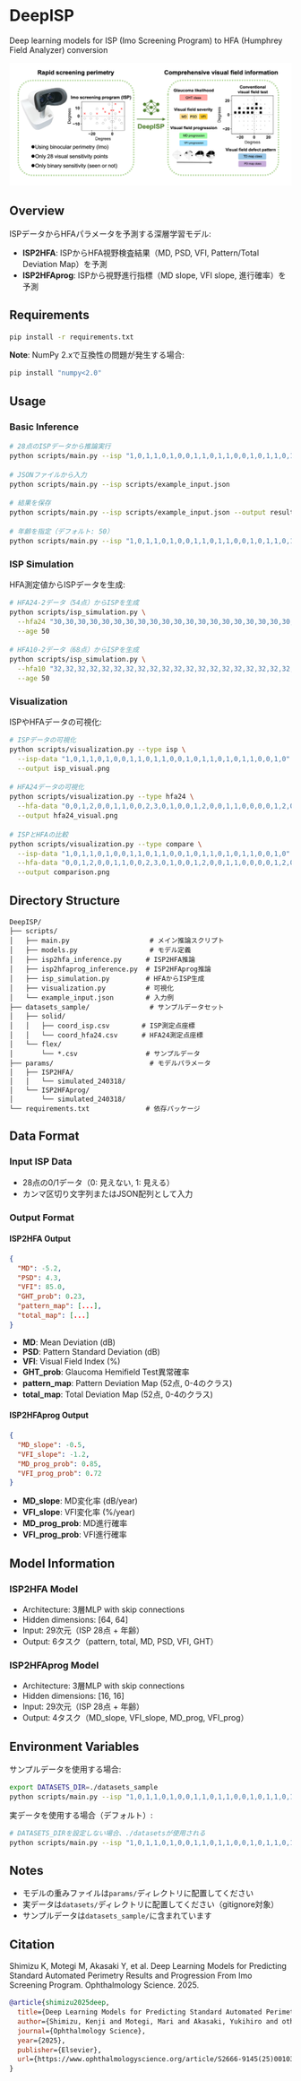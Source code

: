 # DeepISP

Deep learning models for ISP (Imo Screening Program) to HFA (Humphrey Field Analyzer) conversion

![DeepISP Overview](images/DeepISP.png)

## Overview

ISPデータからHFAパラメータを予測する深層学習モデル:
- **ISP2HFA**: ISPからHFA視野検査結果（MD, PSD, VFI, Pattern/Total Deviation Map）を予測
- **ISP2HFAprog**: ISPから視野進行指標（MD slope, VFI slope, 進行確率）を予測

## Requirements

```bash
pip install -r requirements.txt
```

**Note**: NumPy 2.xで互換性の問題が発生する場合:
```bash
pip install "numpy<2.0"
```

## Usage

### Basic Inference

```bash
# 28点のISPデータから推論実行
python scripts/main.py --isp "1,0,1,1,0,1,0,0,1,1,0,1,1,0,0,1,0,1,1,0,1,0,1,1,0,0,1,0"

# JSONファイルから入力
python scripts/main.py --isp scripts/example_input.json

# 結果を保存
python scripts/main.py --isp scripts/example_input.json --output results.json

# 年齢を指定（デフォルト: 50）
python scripts/main.py --isp "1,0,1,1,0,1,0,0,1,1,0,1,1,0,0,1,0,1,1,0,1,0,1,1,0,0,1,0" --age 65
```

### ISP Simulation

HFA測定値からISPデータを生成:

```bash
# HFA24-2データ（54点）からISPを生成
python scripts/isp_simulation.py \
  --hfa24 "30,30,30,30,30,30,30,30,30,30,30,30,30,30,30,30,30,30,30,30,30,30,30,30,30,30,30,30,30,30,30,30,30,30,30,30,30,30,30,30,30,30,30,30,30,30,30,30,30,30,30,30,30,30" \
  --age 50

# HFA10-2データ（68点）からISPを生成
python scripts/isp_simulation.py \
  --hfa10 "32,32,32,32,32,32,32,32,32,32,32,32,32,32,32,32,32,32,32,32,32,32,32,32,32,32,32,32,32,32,32,32,32,32,32,32,32,32,32,32,32,32,32,32,32,32,32,32,32,32,32,32,32,32,32,32,32,32,32,32,32,32,32,32,32,32,32,32" \
  --age 50
```

### Visualization

ISPやHFAデータの可視化:

```bash
# ISPデータの可視化
python scripts/visualization.py --type isp \
  --isp-data "1,0,1,1,0,1,0,0,1,1,0,1,1,0,0,1,0,1,1,0,1,0,1,1,0,0,1,0" \
  --output isp_visual.png

# HFA24データの可視化
python scripts/visualization.py --type hfa24 \
  --hfa-data "0,0,1,2,0,0,1,1,0,0,2,3,0,1,0,0,1,2,0,0,1,1,0,0,0,0,1,2,0,0,1,1,0,0,2,3,0,1,0,0,1,2,0,0,1,1,0,0,0,1,2,0" \
  --output hfa24_visual.png

# ISPとHFAの比較
python scripts/visualization.py --type compare \
  --isp-data "1,0,1,1,0,1,0,0,1,1,0,1,1,0,0,1,0,1,1,0,1,0,1,1,0,0,1,0" \
  --hfa-data "0,0,1,2,0,0,1,1,0,0,2,3,0,1,0,0,1,2,0,0,1,1,0,0,0,0,1,2,0,0,1,1,0,0,2,3,0,1,0,0,1,2,0,0,1,1,0,0,0,1,2,0" \
  --output comparison.png
```

## Directory Structure

```
DeepISP/
├── scripts/
│   ├── main.py                    # メイン推論スクリプト
│   ├── models.py                  # モデル定義
│   ├── isp2hfa_inference.py      # ISP2HFA推論
│   ├── isp2hfaprog_inference.py  # ISP2HFAprog推論
│   ├── isp_simulation.py         # HFAからISP生成
│   ├── visualization.py          # 可視化
│   └── example_input.json        # 入力例
├── datasets_sample/               # サンプルデータセット
│   ├── solid/
│   │   ├── coord_isp.csv        # ISP測定点座標
│   │   └── coord_hfa24.csv      # HFA24測定点座標
│   └── flex/
│       └── *.csv                 # サンプルデータ
├── params/                        # モデルパラメータ
│   ├── ISP2HFA/
│   │   └── simulated_240318/
│   └── ISP2HFAprog/
│       └── simulated_240318/
└── requirements.txt              # 依存パッケージ
```

## Data Format

### Input ISP Data
- 28点の0/1データ（0: 見えない, 1: 見える）
- カンマ区切り文字列またはJSON配列として入力

### Output Format

#### ISP2HFA Output
```json
{
  "MD": -5.2,
  "PSD": 4.3,
  "VFI": 85.0,
  "GHT_prob": 0.23,
  "pattern_map": [...],
  "total_map": [...]
}
```
- **MD**: Mean Deviation (dB)
- **PSD**: Pattern Standard Deviation (dB)
- **VFI**: Visual Field Index (%)
- **GHT_prob**: Glaucoma Hemifield Test異常確率
- **pattern_map**: Pattern Deviation Map (52点, 0-4のクラス)
- **total_map**: Total Deviation Map (52点, 0-4のクラス)

#### ISP2HFAprog Output
```json
{
  "MD_slope": -0.5,
  "VFI_slope": -1.2,
  "MD_prog_prob": 0.85,
  "VFI_prog_prob": 0.72
}
```
- **MD_slope**: MD変化率 (dB/year)
- **VFI_slope**: VFI変化率 (%/year)
- **MD_prog_prob**: MD進行確率
- **VFI_prog_prob**: VFI進行確率

## Model Information

### ISP2HFA Model
- Architecture: 3層MLP with skip connections
- Hidden dimensions: [64, 64]
- Input: 29次元（ISP 28点 + 年齢）
- Output: 6タスク（pattern, total, MD, PSD, VFI, GHT）

### ISP2HFAprog Model
- Architecture: 3層MLP with skip connections
- Hidden dimensions: [16, 16]
- Input: 29次元（ISP 28点 + 年齢）
- Output: 4タスク（MD_slope, VFI_slope, MD_prog, VFI_prog）

## Environment Variables

サンプルデータを使用する場合:
```bash
export DATASETS_DIR=./datasets_sample
python scripts/main.py --isp "1,0,1,1,0,1,0,0,1,1,0,1,1,0,0,1,0,1,1,0,1,0,1,1,0,0,1,0"
```

実データを使用する場合（デフォルト）:
```bash
# DATASETS_DIRを設定しない場合、./datasetsが使用される
python scripts/main.py --isp "1,0,1,1,0,1,0,0,1,1,0,1,1,0,0,1,0,1,1,0,1,0,1,1,0,0,1,0"
```

## Notes

- モデルの重みファイルは`params/`ディレクトリに配置してください
- 実データは`datasets/`ディレクトリに配置してください（gitignore対象）
- サンプルデータは`datasets_sample/`に含まれています

## Citation

Shimizu K, Motegi M, Akasaki Y, et al. Deep Learning Models for Predicting Standard Automated Perimetry Results and Progression From Imo Screening Program. Ophthalmology Science. 2025.

```bibtex
@article{shimizu2025deep,
  title={Deep Learning Models for Predicting Standard Automated Perimetry Results and Progression From Imo Screening Program},
  author={Shimizu, Kenji and Motegi, Mari and Akasaki, Yukihiro and others},
  journal={Ophthalmology Science},
  year={2025},
  publisher={Elsevier},
  url={https://www.ophthalmologyscience.org/article/S2666-9145(25)00103-4/fulltext}
}
```